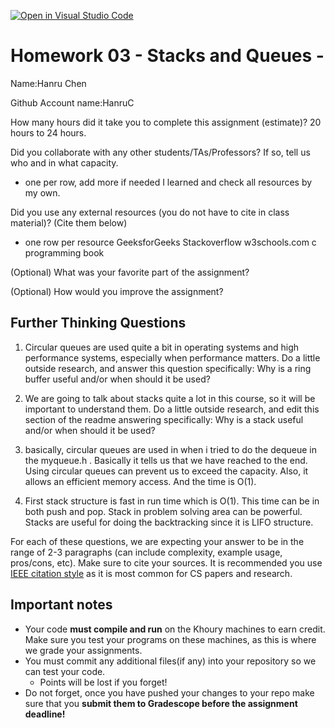 [![Open in Visual Studio Code](https://classroom.github.com/assets/open-in-vscode-c66648af7eb3fe8bc4f294546bfd86ef473780cde1dea487d3c4ff354943c9ae.svg)](https://classroom.github.com/online_ide?assignment_repo_id=9861995&assignment_repo_type=AssignmentRepo)
# Homework 03 - Stacks and Queues -

Name:Hanru Chen

Github Account name:HanruC  

How many hours did it take you to complete this assignment (estimate)? 20 hours to 24 hours. 

Did you collaborate with any other students/TAs/Professors? If so, tell us who and in what capacity.  
- one per row, add more if needed 
I learned and check all resources by my own. 


Did you use any external resources (you do not have to cite in class material)? (Cite them below)  
- one row per resource
GeeksforGeeks
Stackoverflow
w3schools.com
c programming book


(Optional) What was your favorite part of the assignment? 

(Optional) How would you improve the assignment? 

## Further Thinking Questions

1. Circular queues are used quite a bit in operating systems and high performance systems, especially when performance matters. Do a little outside research, and answer this question specifically: Why is a ring buffer useful and/or when should it be used? 
2. We are going to talk about stacks quite a lot in this course, so it will be important to understand them. Do a little outside research, and edit this section of the readme answering specifically: Why is a stack useful and/or when should it be used?

1. basically, circular queues are used in when i tried to do the dequeue in the myqueue.h . Basically it tells us that we have reached
to the end. Using circular queues can prevent us to exceed the capacity. Also, it allows an efficient memory access. And the time is O(1). 

2. First stack structure is fast in run time which is O(1). This time can be in both push and pop. Stack in problem solving area can be
powerful. Stacks are useful for doing the backtracking since it is LIFO structure. 


For each of these questions, we are expecting your answer to be in the range of 2-3 paragraphs (can include complexity, example usage, pros/cons, etc). Make sure to cite your sources. It is recommended you use [IEEE citation style](https://owl.purdue.edu/owl/research_and_citation/ieee_style/ieee_overview.htm) as it is most common for CS papers and research. 


## Important notes

* Your code **must compile and run** on the Khoury machines to earn credit. Make sure you test your programs on these machines, as this is where we grade your assignments.
* You must commit any additional files(if any) into your repository so we can test your code.
  * Points will be lost if you forget!
* Do not forget, once you have pushed your changes to your repo make sure that you **submit them to Gradescope before the assignment deadline!**


